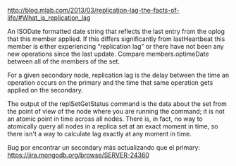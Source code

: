 http://blog.mlab.com/2013/03/replication-lag-the-facts-of-life/#What_is_replication_lag

An ISODate formatted date string that reflects the last entry from the oplog that this member applied. If this differs significantly from lastHeartbeat this member is either experiencing “replication lag” or there have not been any new operations since the last update. Compare members.optimeDate between all of the members of the set.

For a given secondary node, replication lag is the delay between the time an operation occurs on the primary and the time that same operation gets applied on the secondary.


The output of the replSetGetStatus command is the data about the set from the point of view of the node where you are running the command; it is not an atomic point in time across all nodes. There is, in fact, no way to atomically query all nodes in a replica set at an exact moment in time, so there isn't a way to calculate lag exactly at any moment in time.


Bug por encontrar un secondary más actualizando que el primary:
https://jira.mongodb.org/browse/SERVER-24360
